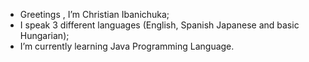 - Greetings , I’m Christian Ibanichuka;
- I speak 3 different languages (English, Spanish Japanese and basic Hungarian);
- I’m currently learning Java Programming Language.


<!---
Armes1994/Armes1994 is a ✨ special ✨ repository because its `README.md` (this file) appears on your GitHub profile.
You can click the Preview link to take a look at your changes.
--->
